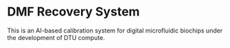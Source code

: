 # DMF Recovery System
This is an AI-based calibration system for digital microfluidic biochips under the development of DTU compute.
